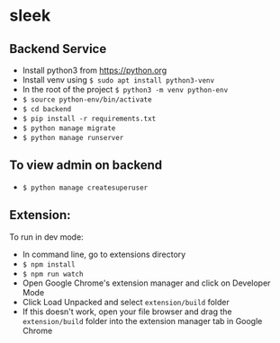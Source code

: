 # sleek

## Backend Service
- Install python3 from https://python.org
- Install venv using `$ sudo apt install python3-venv`
- In the root of the project `$ python3 -m venv python-env`
- `$ source python-env/bin/activate`
- `$ cd backend`
- `$ pip install -r requirements.txt`
- `$ python manage migrate`
- `$ python manage runserver`

## To view admin on backend
- `$ python manage createsuperuser`
## Extension:
To run in dev mode:
- In command line, go to extensions directory
- `$ npm install`
- `$ npm run watch`
- Open Google Chrome's extension manager and click on Developer Mode
- Click Load Unpacked and select `extension/build` folder
- If this doesn't work, open your file browser and drag the `extension/build` folder into the extension manager tab in Google Chrome
